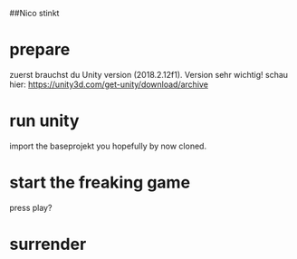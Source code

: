 ##Nico stinkt

# prepare
zuerst brauchst du Unity version (2018.2.12f1). Version sehr wichtig!
schau hier: https://unity3d.com/get-unity/download/archive

# run unity
import the baseprojekt you hopefully by now cloned.

# start the freaking game
press play?

# surrender
